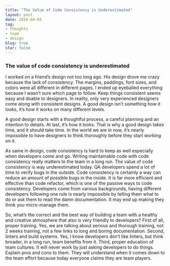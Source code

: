 ```yaml
---
title: "The Value of Code Consistency is Underestimated"
layout: post
date: 2016-04-03 
tag:
- thoughts 
- team
- design
blog: true
star: false
---
```


### The value of code consistency is underestimated

I worked on a friend’s design not too long ago. His design drove me crazy because the lack of consistency. The margins, paddings, font sizes, and colors were all different in different pages. I ended up eyeballed everything because I wasn’t sure which page to follow. Keep things consistent seems easy and doable to designers. In reality, only very experienced designers come along with consistent designs. A good design isn’t something how it looks, it’s how it works on many different levels.

A good design starts with a thoughtful process, a careful planning and an intention to details. At last, it’s how it looks. That is why a good design takes time, and it should take time. In the world we are in now, it’s nearly impossible to have designers to think thoroughly before they start working on it.

As same in design, code consistency is hard to keep as well especially when developers come and go. Writing maintainable code with code consistency really matters to the team in a long run. The value of code consistency is way underestimated today. QA developers spend a lot of time to verify bugs in the outside. Code consistency is certainly a way can reduce an amount of possible bugs in the inside. It is far more efficient and effective than code refactor, which is one of the passive ways to code consistency. Developers come from various backgrounds, having different developers following one rule is nearly impossible by telling them what to do or ask them to read the damn documentation. It may end up making they think you micro-manage them. 

So, what’s the correct and the best way of building a team with a healthy and creative atmosphere that also is very friendly to developers? First of all, proper training. Yes, we are talking about  serious and thorough training, not 2 weeks training, not a few links to long and boring documentation. Second, linters and build systems. Yes, I know developers don’t like linters, but think broader, in a long run, team benefits from it. Third, proper education of team cultures. It will never work by just asking developers to do things. Explain pros and cons to them. They will understand when it comes down to the team effort because today everyone claims they are team players. 
